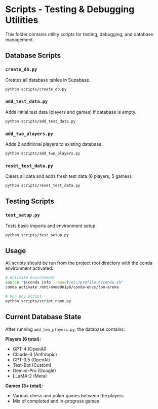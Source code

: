 # Scripts - Testing & Debugging Utilities

This folder contains utility scripts for testing, debugging, and database management.

## Database Scripts

### `create_db.py`
Creates all database tables in Supabase.
```bash
python scripts/create_db.py
```

### `add_test_data.py` 
Adds initial test data (players and games) if database is empty.
```bash
python scripts/add_test_data.py
```

### `add_two_players.py`
Adds 2 additional players to existing database.
```bash
python scripts/add_two_players.py
```

### `reset_test_data.py`
Clears all data and adds fresh test data (6 players, 5 games).
```bash
python scripts/reset_test_data.py
```

## Testing Scripts

### `test_setup.py`
Tests basic imports and environment setup.
```bash
python scripts/test_setup.py
```

## Usage

All scripts should be run from the project root directory with the conda environment activated:

```bash
# Activate environment
source "$(conda info --base)/etc/profile.d/conda.sh"
conda activate /mnt/nvme0n1p8/conda-envs/lbm-arena

# Run any script
python scripts/script_name.py
```

## Current Database State

After running `add_two_players.py`, the database contains:

**Players (6 total):**
- GPT-4 (OpenAI)
- Claude-3 (Anthropic) 
- GPT-3.5 (OpenAI)
- Test-Bot (Custom)
- Gemini-Pro (Google) 
- LLaMA-2 (Meta)

**Games (3+ total):**
- Various chess and poker games between the players
- Mix of completed and in-progress games
